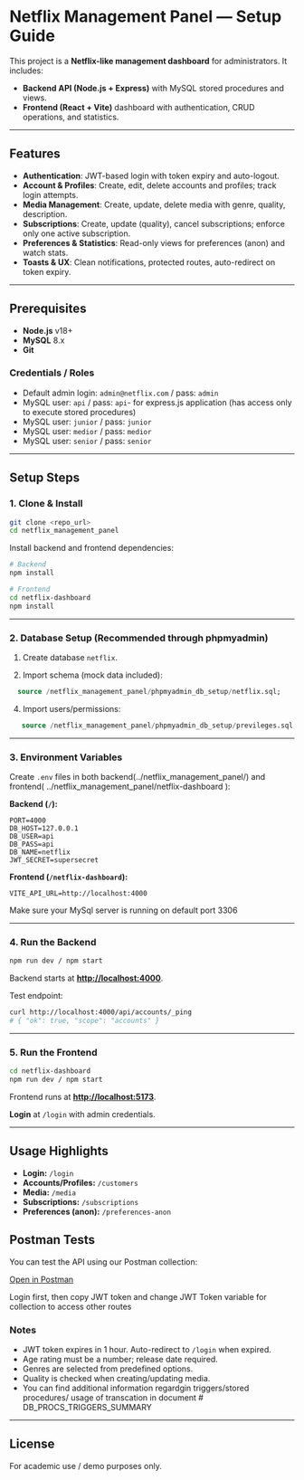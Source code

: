 # Netflix Management Panel — Setup Guide

This project is a **Netflix-like management dashboard** for administrators. It includes:

* **Backend API (Node.js + Express)** with MySQL stored procedures and views.
* **Frontend (React + Vite)** dashboard with authentication, CRUD operations, and statistics.

---

## Features

* **Authentication**: JWT-based login with token expiry and auto-logout.
* **Account & Profiles**: Create, edit, delete accounts and profiles; track login attempts.
* **Media Management**: Create, update, delete media with genre, quality, description.
* **Subscriptions**: Create, update (quality), cancel subscriptions; enforce only one active subscription.
* **Preferences & Statistics**: Read-only views for preferences (anon) and watch stats.
* **Toasts & UX**: Clean notifications, protected routes, auto-redirect on token expiry.

---

## Prerequisites

* **Node.js** v18+
* **MySQL** 8.x
* **Git**

### Credentials / Roles

* Default admin login: `admin@netflix.com` / pass: `admin`
* MySQL user: `api` / pass: `api`- for express.js application (has access only to execute stored procedures)
* MySQL user: `junior` / pass: `junior`
* MySQL user: `medior` / pass: `medior`
* MySQL user: `senior` / pass: `senior`

---

## Setup Steps

### 1. Clone & Install

```bash
git clone <repo_url>
cd netflix_management_panel
```

Install backend and frontend dependencies:

```bash
# Backend
npm install

# Frontend
cd netflix-dashboard
npm install
```

---

### 2. Database Setup (Recommended through phpmyadmin)

1. Create database `netflix`.

2. Import schema (mock data included):

 ```sql
   source /netflix_management_panel/phpmyadmin_db_setup/netflix.sql;
   ```

4. Import users/permissions:
```sql
   source /netflix_management_panel/phpmyadmin_db_setup/previleges.sql;
   ```
   

---

### 3. Environment Variables

Create `.env` files in both backend(../netflix_management_panel/) and frontend( ../netflix_management_panel/netflix-dashboard ):

**Backend (`/`):**

```env
PORT=4000
DB_HOST=127.0.0.1
DB_USER=api
DB_PASS=api
DB_NAME=netflix
JWT_SECRET=supersecret
```

**Frontend (`/netflix-dashboard`):**

```env
VITE_API_URL=http://localhost:4000
```

Make sure your MySql server is running on default port 3306

---

### 4. Run the Backend

```bash
npm run dev / npm start
```

Backend starts at **[http://localhost:4000](http://localhost:4000)**.

Test endpoint:

```bash
curl http://localhost:4000/api/accounts/_ping
# { "ok": true, "scope": "accounts" }
```

---

### 5. Run the Frontend

```bash
cd netflix-dashboard
npm run dev / npm start
```

Frontend runs at **[http://localhost:5173](http://localhost:5173)**.

**Login** at `/login` with admin credentials.

---

## Usage Highlights

* **Login:** `/login`
* **Accounts/Profiles:** `/customers`
* **Media:** `/media`
* **Subscriptions:** `/subscriptions`
* **Preferences (anon):** `/preferences-anon`

## Postman Tests

You can test the API using our Postman collection:

[Open in Postman](https://postman.co/workspace/My-Workspace~c8a41641-9aa4-4dd6-80ce-cedb8b96aff7/request/40404530-86a909c9-0205-479d-ab15-27cb09b0a143?action=share&creator=40404530&ctx=documentation&active-environment=40404530-b926af74-3dce-42d6-9554-6790c2625513)

Login first, then copy JWT token and change JWT Token variable for collection to access other routes

### Notes

* JWT token expires in 1 hour. Auto-redirect to `/login` when expired.
* Age rating must be a number; release date required.
* Genres are selected from predefined options.
* Quality is checked when creating/updating media.
* You can find additional information regardgin triggers/stored procedures/ usage of transcation in document # DB_PROCS_TRIGGERS_SUMMARY

---

## License

For academic use / demo purposes only.
